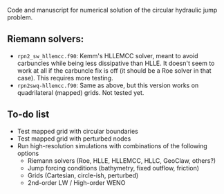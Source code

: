 Code and manuscript for numerical solution of the circular hydraulic jump problem.

## Riemann solvers:

- `rpn2_sw_hllemcc.f90`: Kemm's HLLEMCC solver, meant to avoid carbuncles while
  being less dissipative than HLLE.  It doesn't seem to work at all if the carbuncle
  fix is off (it should be a Roe solver in that case).  This requires more testing.
- `rpn2swq-hllemcc.f90`: Same as above, but this version works on quadrilateral
  (mapped) grids.  Not tested yet.


## To-do list

- Test mapped grid with circular boundaries
- Test mapped grid with perturbed nodes
- Run high-resolution simulations with combinations of the following options
    - Riemann solvers (Roe, HLLE, HLLEMCC, HLLC, GeoClaw, others?)
    - Jump forcing conditions (bathymetry, fixed outflow, friction)
    - Grids (Cartesian, circle-ish, perturbed)
    - 2nd-order LW / High-order WENO
